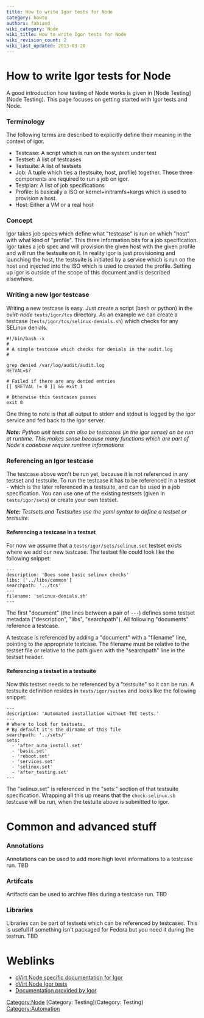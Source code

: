 ```yaml
---
title: How to write Igor tests for Node
category: howto
authors: fabiand
wiki_category: Node
wiki_title: How to write Igor tests for Node
wiki_revision_count: 2
wiki_last_updated: 2013-03-20
---
```


# How to write Igor tests for Node

A good introduction how testing of Node works is given in [Node Testing](Node Testing). This page focuses on getting started with Igor tests and Node.

### Terminology

The following terms are described to explicitly define their meaning in the context of igor.

*   Testcase: A script which is run on the system under test
*   Testset: A list of testcases
*   Testsuite: A list of testsets
*   Job: A tuple which ties a (testsuite, host, profile) together. These three components are required to run a job on igor.
*   Testplan: A list of job specifications
*   Profile: Is basically a ISO or kernel+initramfs+kargs which is used to provision a host.
*   Host: Either a VM or a real host

### Concept

Igor takes job specs which define what "testcase" is run on which "host" with what kind of "profile". This three information bits for a job specification. Igor takes a job spec and will provision the given host with the given profile and will run the testsuite on it. In reality igor is just provisioning and launching the host, the testsuite is initiated by a service which is run on the host and injected into the ISO which is used to created the profile. Setting up igor is outside of the scope of this document and is described elsewhere.

### Writing a new Igor testcase

Writing a new testcase is easy. Just create a script (bash or python) in the *ovirt-node* `tests/igor/tcs` directory. As an example we can create a testcase (`tests/igor/tcs/selinux-denials.sh`) which checks for any SELinux denials.

    #!/bin/bash -x
    #
    # A simple testcase which checks for denials in the audit.log
    #

    grep denied /var/log/audit/audit.log
    RETVAL=$?

    # Failed if there are any denied entries
    [[ $RETVAL != 0 ]] && exit 1

    # Otherwise this testcases passes
    exit 0

One thing to note is that all output to stderr and stdout is logged by the igor service and fed back to the igor server.

***Note:** Python unit tests can also be testcases (in the igor sense) an be run at runtime. This makes sense because many functions which are part of Node's codebase require runtime informations*

### Referencing an Igor testcase

The testcase above won't be run yet, because it is not referenced in any testset and testsuite. To run the testcase it has to be referenced in a testset - which is the later referenced in a testsuite, and can be used in a job specification. You can use one of the existing testsets (given in `tests/igor/sets`) or create your own testset.

***Note:** Testsets and Testsuites use the yaml syntax to define a testset or testsuite.*

#### Referencing a testcase in a testset

For now we assume that a `tests/igor/sets/selinux.set` testset exists where we add our new testcase. The testset file could look like the following snippet:

    ---
    description: 'Does some basic selinux checks'
    libs: ['../libs/common']
    searchpath: '../tcs'
    ---
    filename: 'selinux-denials.sh'
    ---

The first "document" (the lines between a pair of `---`) defines some testset metadata ("description", "libs", "searchpath"). All following "documents" reference a testcase.

A testcase is referenced by adding a "document" with a "filename" line, pointing to the appropriate testcase. The filename must be relative to the testset file or relative to the path given with the "searchpath" line in the testset header.

#### Referencing a testset in a testsuite

Now this testset needs to be referenced by a "testsuite" so it can be run. A testsuite definition resides in `tests/igor/suites` and looks like the following snippet:

    ---
    description: 'Automated installation without TUI tests.'
    ---
    # Where to look for testsets.
    # By default it's the dirname of this file
    searchpath: '../sets/'
    sets:
      - 'after_auto_install.set'
      - 'basic.set'
      - 'reboot.set'
      - 'services.set'
      - 'selinux.set'
      - 'after_testing.set'
    ---

The "selinux.set" is referenced in the "sets:" section of that testsuite specification. Wrapping all this up means that the `check-selinux.sh` testcase will be run, when the testuite above is submitted to igor.

# Common and advanced stuff

### Annotations

Annotations can be used to add more high level informations to a testcase run. TBD

### Artifcats

Artifacts can be used to archive files during a testcase run. TBD

### Libraries

Libraries can be part of testsets which can be referenced by testcases. This is usefull if something isn't packaged for Fedora but you need it during the testrun. TBD

# Weblinks

*   [oVirt Node specific documentation for Igor](http://gerrit.ovirt.org/gitweb?p=ovirt-node.git;a=tree;f=tests/igor/docs;hb=HEAD)
*   [oVirt Node Igor tests](http://gerrit.ovirt.org/gitweb?p=ovirt-node.git;a=tree;f=tests/igor;hb=HEAD)
*   [Documentation provided by Igor](https://gitorious.org/ovirt/igord/trees/master/docs)

<Category:Node> [Category: Testing](Category: Testing) <Category:Automation>

